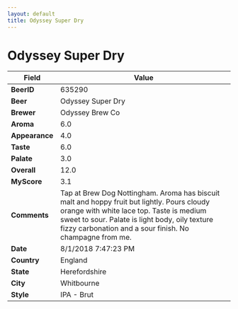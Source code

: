 ```yaml
---
layout: default
title: Odyssey Super Dry
---
```


# Odyssey Super Dry

| Field         | Value     |
|---------------|-----------|
| **BeerID** | 635290 |
| **Beer** | Odyssey Super Dry |
| **Brewer** | Odyssey Brew Co |
| **Aroma** | 6.0 |
| **Appearance** | 4.0 |
| **Taste** | 6.0 |
| **Palate** | 3.0 |
| **Overall** | 12.0 |
| **MyScore** | 3.1 |
| **Comments** | Tap at Brew Dog Nottingham. Aroma has biscuit malt and hoppy fruit but lightly. Pours cloudy orange with white lace top. Taste is medium sweet to sour. Palate is light body, oily texture fizzy carbonation and a sour finish. No champagne from me. |
| **Date** | 8/1/2018 7:47:23 PM |
| **Country** | England |
| **State** | Herefordshire |
| **City** | Whitbourne |
| **Style** | IPA - Brut |
